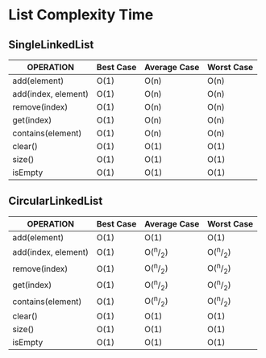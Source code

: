 # List Complexity Time

## SingleLinkedList
| OPERATION           | Best Case    | Average Case | Worst Case   |
|---------------------|--------------|--------------|--------------|
| add(element)        | O(1)         | O(n)         | O(n)         |
| add(index, element) | O(1)         | O(n)         | O(n)         |
| remove(index)       | O(1)         | O(n)         | O(n)         |
| get(index)          | O(1)         | O(n)         | O(n)         |
| contains(element)   | O(1)         | O(n)         | O(n)         |
| clear()             | O(1)         | O(1)         | O(1)         |
| size()              | O(1)         | O(1)         | O(1)         |
| isEmpty             | O(1)         | O(1)         | O(1)         |

## CircularLinkedList
| OPERATION           | Best Case  | Average Case                 | Worst Case                   |
|---------------------|------------|------------------------------|------------------------------|
| add(element)        | O(1)       | O(1)                         | O(1)                         |
| add(index, element) | O(1)       | O(<sup>n</sup>/<sub>2</sub>) | O(<sup>n</sup>/<sub>2</sub>) |
| remove(index)       | O(1)       | O(<sup>n</sup>/<sub>2</sub>) | O(<sup>n</sup>/<sub>2</sub>) |
| get(index)          | O(1)       | O(<sup>n</sup>/<sub>2</sub>) | O(<sup>n</sup>/<sub>2</sub>) |
| contains(element)   | O(1)       | O(<sup>n</sup>/<sub>2</sub>) | O(<sup>n</sup>/<sub>2</sub>) |
| clear()             | O(1)       | O(1)                         | O(1)                         |
| size()              | O(1)       | O(1)                         | O(1)                         |
| isEmpty             | O(1)       | O(1)                         | O(1)                         |
